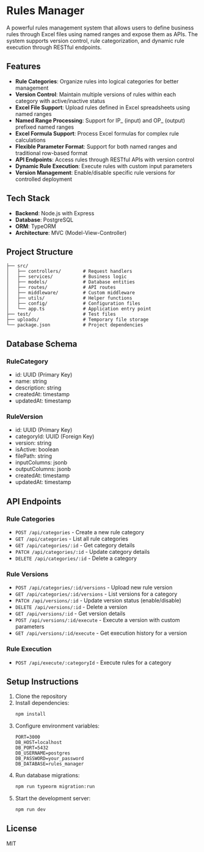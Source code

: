 # Rules Manager

A powerful rules management system that allows users to define business rules through Excel files using named ranges and expose them as APIs. The system supports version control, rule categorization, and dynamic rule execution through RESTful endpoints.

## Features

- **Rule Categories**: Organize rules into logical categories for better management
- **Version Control**: Maintain multiple versions of rules within each category with active/inactive status
- **Excel File Support**: Upload rules defined in Excel spreadsheets using named ranges
- **Named Range Processing**: Support for IP_ (input) and OP_ (output) prefixed named ranges
- **Excel Formula Support**: Process Excel formulas for complex rule calculations
- **Flexible Parameter Format**: Support for both named ranges and traditional row-based format
- **API Endpoints**: Access rules through RESTful APIs with version control
- **Dynamic Rule Execution**: Execute rules with custom input parameters
- **Version Management**: Enable/disable specific rule versions for controlled deployment

## Tech Stack

- **Backend**: Node.js with Express
- **Database**: PostgreSQL
- **ORM**: TypeORM
- **Architecture**: MVC (Model-View-Controller)

## Project Structure

```
├── src/
│   ├── controllers/        # Request handlers
│   ├── services/           # Business logic
│   ├── models/             # Database entities
│   ├── routes/             # API routes
│   ├── middleware/         # Custom middleware
│   ├── utils/              # Helper functions
│   ├── config/             # Configuration files
│   └── app.ts              # Application entry point
├── test/                   # Test files
├── uploads/                # Temporary file storage
└── package.json            # Project dependencies
```

## Database Schema

### RuleCategory
- id: UUID (Primary Key)
- name: string
- description: string
- createdAt: timestamp
- updatedAt: timestamp

### RuleVersion
- id: UUID (Primary Key)
- categoryId: UUID (Foreign Key)
- version: string
- isActive: boolean
- filePath: string
- inputColumns: jsonb
- outputColumns: jsonb
- createdAt: timestamp
- updatedAt: timestamp

## API Endpoints

### Rule Categories
- `POST /api/categories` - Create a new rule category
- `GET /api/categories` - List all rule categories
- `GET /api/categories/:id` - Get category details
- `PATCH /api/categories/:id` - Update category details
- `DELETE /api/categories/:id` - Delete a category

### Rule Versions
- `POST /api/categories/:id/versions` - Upload new rule version
- `GET /api/categories/:id/versions` - List versions for a category
- `PATCH /api/versions/:id` - Update version status (enable/disable)
- `DELETE /api/versions/:id` - Delete a version
- `GET /api/versions/:id` - Get version details
- `POST /api/versions/:id/execute` - Execute a version with custom parameters
- `GET /api/versions/:id/execute` - Get execution history for a version


### Rule Execution
- `POST /api/execute/:categoryId` - Execute rules for a category

## Setup Instructions

1. Clone the repository
2. Install dependencies:
   ```bash
   npm install
   ```
3. Configure environment variables:
   ```env
   PORT=3000
   DB_HOST=localhost
   DB_PORT=5432
   DB_USERNAME=postgres
   DB_PASSWORD=your_password
   DB_DATABASE=rules_manager
   ```
4. Run database migrations:
   ```bash
   npm run typeorm migration:run
   ```
5. Start the development server:
   ```bash
   npm run dev
   ```

## License

MIT